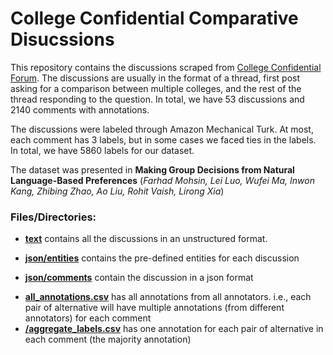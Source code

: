 # College Confidential Comparative Disucssions

This repository contains the discussions scraped from [College Confidential Forum](https://talk.collegeconfidential.com/).
The discussions are usually in the format of a thread, first post asking for a comparison between multiple colleges, and the rest of the thread responding to the question.
In total, we have 53 discussions and 2140 comments with annotations.

The discussions were labeled through Amazon Mechanical Turk. 
At most, each comment has 3 labels, but in some cases we faced ties in the labels. In total, we have 5860 labels for our dataset.

The dataset was presented in **Making Group Decisions from Natural Language-Based Preferences** (*Farhad Mohsin, Lei Luo, Wufei Ma, Inwon Kang, Zhibing Zhao, Ao Liu, Rohit Vaish, Lirong Xia*)

### Files/Directories:

- **[text](/text)**
contains all the discussions in an unstructured format.

- **[json/entities](/json/entities)**
contains the pre-defined entities for each discussion

- **[json/comments](/json/comments)**
contain the discussion in a json format
<!-- * TODO: combined/ contains separate directory for each annotated discussion. But the file is incomplete, with the "comment" column empty. Need to fix this -->

- **[all_annotations.csv](/all_annotations.csv)**
has all annotations from all annotators. i.e., each pair of alternative will have multiple annotations (from different annotators) for each comment
- **[/aggregate_labels.csv](/aggregate_labels.csv)** 
has one annotation for each pair of alternative in each comment (the majority annotation)
